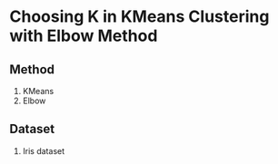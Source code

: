 # Choosing K in KMeans Clustering with Elbow Method

## Method
1. KMeans
2. Elbow

## Dataset
1. Iris dataset
